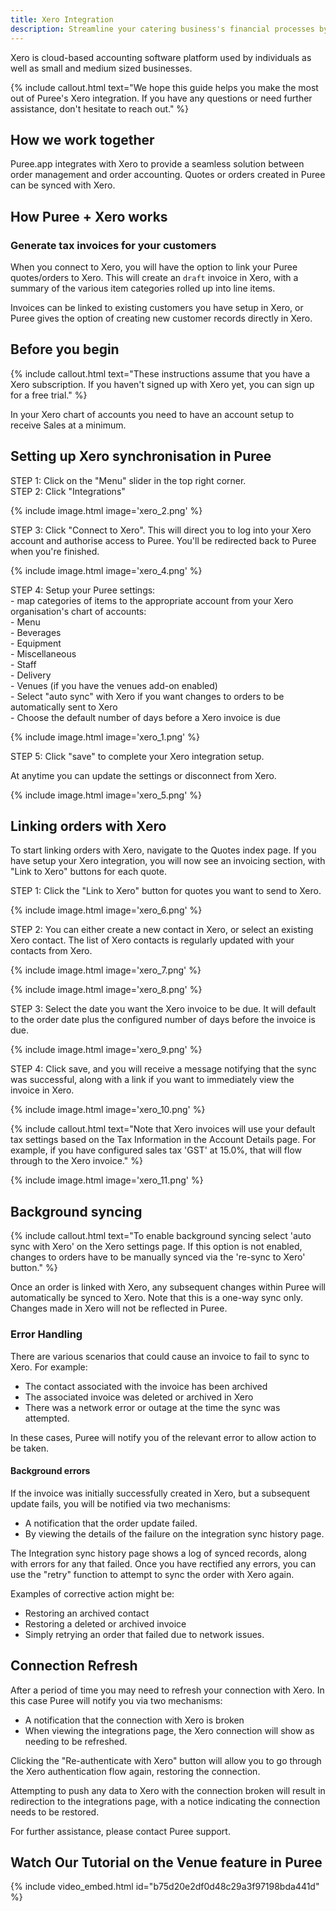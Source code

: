 ```yaml
---
title: Xero Integration
description: Streamline your catering business's financial processes by connecting Puree to Xero. This guide walks you through the setup and use of integrating Puree with Xero.
---
```


Xero is cloud-based accounting software platform used by individuals as well as small and medium sized businesses.

{% include callout.html text="We hope this guide helps you make the most out of Puree's Xero integration. If you have any questions or need further assistance, don't hesitate to reach out." %}

## How we work together

Puree.app integrates with Xero to provide a seamless solution between order management and order accounting.
Quotes or orders created in Puree can be synced with Xero.

## How Puree + Xero works

### Generate tax invoices for your customers

When you connect to Xero, you will have the option to link your Puree quotes/orders to Xero. This will create an `draft` invoice in Xero, with a summary of the various item categories rolled up into line items.

Invoices can be linked to existing customers you have setup in Xero, or Puree gives the option of creating new customer
records directly in Xero.

## Before you begin

{% include callout.html text="These instructions assume that you have a Xero subscription. If you haven't signed up
with Xero yet, you can sign up for a free trial." %}

In your Xero chart of accounts you need to have an account setup to receive Sales at a minimum.

## Setting up Xero synchronisation in Puree

STEP 1: Click on the "Menu" slider in the top right corner.  
STEP 2: Click "Integrations"

{% include image.html image='xero_2.png' %}

STEP 3: Click "Connect to Xero". This will direct you to log into your Xero account and authorise access to Puree. You'll be
   redirected back to Puree when you're finished.

   {% include image.html image='xero_4.png' %}

STEP 4: Setup your Puree settings:  
    - map categories of items to the appropriate account from your Xero organisation's chart of accounts:  
      - Menu  
      - Beverages  
      - Equipment  
      - Miscellaneous  
      - Staff  
      - Delivery  
      - Venues (if you have the venues add-on enabled)  
    - Select "auto sync" with Xero if you want changes to orders to be
      automatically sent to Xero  
    - Choose the default number of days before a Xero invoice is due  

{% include image.html image='xero_1.png' %}

STEP 5: Click "save" to complete your Xero integration setup.  

At anytime you can update the settings or disconnect from Xero.

{% include image.html image='xero_5.png' %}

## Linking orders with Xero

To start linking orders with Xero, navigate to the Quotes index page. If you
have setup your Xero integration, you will now see an invoicing section, with
"Link to Xero" buttons for each quote.

STEP 1: Click the "Link to Xero" button for quotes you want to send to Xero.

{% include image.html image='xero_6.png' %}

STEP 2: You can either create a new contact in Xero, or select an existing Xero contact. The list of Xero contacts is regularly updated with your contacts from Xero.  

{% include image.html image='xero_7.png' %}

{% include image.html image='xero_8.png' %}

STEP 3: Select the date you want the Xero invoice to be due. It will default to the order date plus the configured number of days before the invoice is due.

{% include image.html image='xero_9.png' %}

STEP 4: Click save, and you will receive a message notifying that the sync was successful, along with a link if you want to immediately view the invoice in Xero.

{% include image.html image='xero_10.png' %}

{% include callout.html text="Note that Xero invoices will use your default tax settings based on the Tax Information in the Account Details page. For example, if you have configured sales tax 'GST' at 15.0%, that will flow through to the Xero invoice." %}

{% include image.html image='xero_11.png' %}

## Background syncing

{% include callout.html text="To enable background syncing select 'auto sync with Xero' on the Xero settings page. If this option is not enabled, changes to orders have to be manually synced via the 're-sync to Xero' button." %}

Once an order is linked with Xero, any subsequent changes within Puree will automatically
be synced to Xero. Note that this is a one-way sync only. Changes made in Xero will not be reflected in Puree.

### Error Handling

There are various scenarios that could cause an invoice to fail to sync to Xero. For example:
- The contact associated with the invoice has been archived
- The associated invoice was deleted or archived in Xero
- There was a network error or outage at the time the sync was attempted.

In these cases, Puree will notify you of the relevant error to allow action to be taken.

#### Background errors

If the invoice was initially successfully created in Xero, but a subsequent update fails,
you will be notified via two mechanisms:
- A notification that the order update failed.
- By viewing the details of the failure on the integration sync history page.

The Integration sync history page shows a log of synced records, along with errors for any
that failed. Once you have rectified any errors, you can use the "retry" function to attempt
to sync the order with Xero again.

Examples of corrective action might be:
- Restoring an archived contact
- Restoring a deleted or archived invoice
- Simply retrying an order that failed due to network issues.

## Connection Refresh

After a period of time you may need to refresh your connection with Xero. In this case Puree
will notify you via two mechanisms:
- A notification that the connection with Xero is broken
- When viewing the integrations page, the Xero connection will show as needing to be
  refreshed.

Clicking the "Re-authenticate with Xero" button will allow you to go through the Xero
authentication flow again, restoring the connection.

Attempting to push any data to Xero with the connection broken will result in redirection
to the integrations page, with a notice indicating the connection needs to be restored.

For further assistance, please contact Puree support.

## Watch Our Tutorial on the Venue feature in Puree

<!-- Loom Video Below -->
{% include video_embed.html id="b75d20e2df0d48c29a3f97198bda441d" %}
<br>
